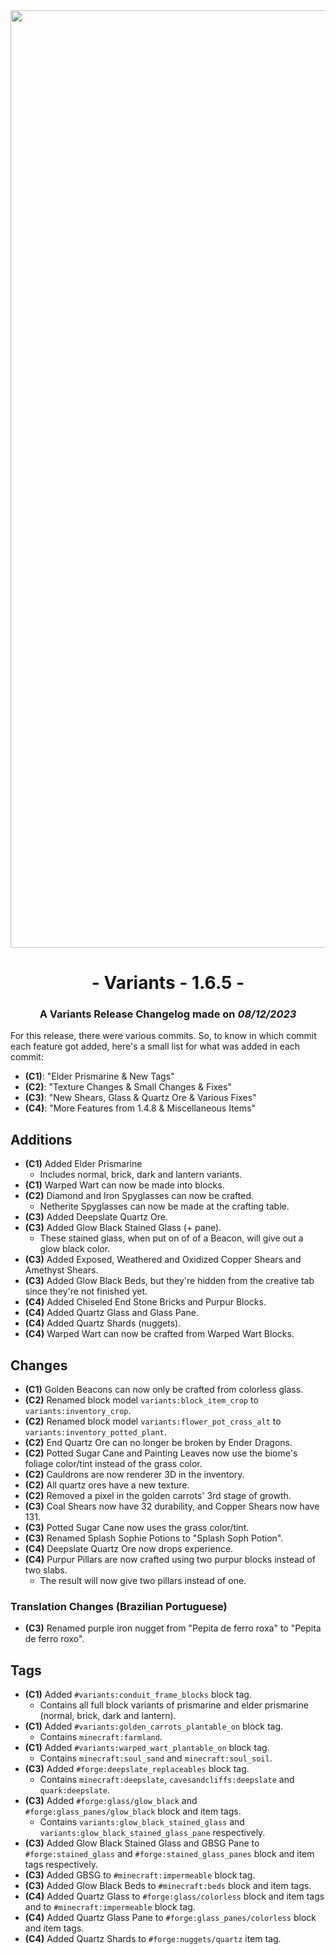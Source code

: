 <div style="text-align: center;"> <img src=ChangelogPhoto.png width="1500"> </div>

# <div style="text-align: center;">- Variants - 1.6.5 -</div>
### <div style="text-align: center;">A Variants Release Changelog made on *08/12/2023*</div>

For this release, there were various commits. So, to know in which commit each feature got added, here's a small list for what was added in each commit:
- **(C1)**: "Elder Prismarine & New Tags"
- **(C2)**: "Texture Changes & Small Changes & Fixes"
- **(C3)**: "New Shears, Glass & Quartz Ore & Various Fixes"
- **(C4)**: "More Features from 1.4.8 & Miscellaneous Items"

## Additions
- **(C1)** Added Elder Prismarine
    - Includes normal, brick, dark and lantern variants.
- **(C1)** Warped Wart can now be made into blocks.
- **(C2)** Diamond and Iron Spyglasses can now be crafted.
    - Netherite Spyglasses can now be made at the crafting table.
- **(C3)** Added Deepslate Quartz Ore.
- **(C3)** Added Glow Black Stained Glass (+ pane).
    - These stained glass, when put on of of a Beacon, will give out a glow black color.
- **(C3)** Added Exposed, Weathered and Oxidized Copper Shears and Amethyst Shears.
- **(C3)** Added Glow Black Beds, but they're hidden from the creative tab since they're not finished yet.
- **(C4)** Added Chiseled End Stone Bricks and Purpur Blocks.
- **(C4)** Added Quartz Glass and Glass Pane.
- **(C4)** Added Quartz Shards (nuggets).
- **(C4)** Warped Wart can now be crafted from Warped Wart Blocks.

## Changes
- **(C1)** Golden Beacons can now only be crafted from colorless glass.
- **(C2)** Renamed block model ```variants:block_item_crop``` to ```variants:inventory_crop```.
- **(C2)** Renamed block model ```variants:flower_pot_cross_alt``` to ```variants:inventory_potted_plant```.
- **(C2)** End Quartz Ore can no longer be broken by Ender Dragons.
- **(C2)** Potted Sugar Cane and Painting Leaves now use the biome's foliage color/tint instead of the grass color.
- **(C2)** Cauldrons are now renderer 3D in the inventory.
- **(C2)** All quartz ores have a new texture.
- **(C2)** Removed a pixel in the golden carrots' 3rd stage of growth.
- **(C3)** Coal Shears now have 32 durability, and Copper Shears now have 131.
- **(C3)** Potted Sugar Cane now uses the grass color/tint.
- **(C3)** Renamed Splash Sophie Potions to "Splash Soph Potion".
- **(C4)** Deepslate Quartz Ore now drops experience.
- **(C4)** Purpur Pillars are now crafted using two purpur blocks instead of two slabs.
    - The result will now give two pillars instead of one.

### Translation Changes (Brazilian Portuguese)
- **(C3)** Renamed purple iron nugget from "Pepita de ferro roxa" to "Pepita de ferro roxo".

## Tags
- **(C1)** Added ```#variants:conduit_frame_blocks``` block tag.
    - Contains all full block variants of prismarine and elder prismarine (normal, brick, dark and lantern).
- **(C1)** Added ```#variants:golden_carrots_plantable_on``` block tag.
    - Contains ```minecraft:farmland```.
- **(C1)** Added ```#variants:warped_wart_plantable_on``` block tag.
    - Contains ```minecraft:soul_sand``` and ```minecraft:soul_soil```.
- **(C3)** Added ```#forge:deepslate_replaceables``` block tag.
    - Contains ```minecraft:deepslate```, ```cavesandcliffs:deepslate``` and ```quark:deepslate```.
- **(C3)** Added ```#forge:glass/glow_black``` and ```#forge:glass_panes/glow_black``` block and item tags.
    - Contains ```variants:glow_black_stained_glass``` and ```variants:glow_black_stained_glass_pane``` respectively.
- **(C3)** Added Glow Black Stained Glass and GBSG Pane to ```#forge:stained_glass``` and ```#forge:stained_glass_panes``` block and item tags respectively.
- **(C3)** Added GBSG to ```#minecraft:impermeable``` block tag.
- **(C3)** Added Glow Black Beds to ```#minecraft:beds``` block and item tags.
- **(C4)** Added Quartz Glass to ```#forge:glass/colorless``` block and item tags and to ```#minecraft:impermeable``` block tag.
- **(C4)** Added Quartz Glass Pane to ```#forge:glass_panes/colorless``` block and item tags.
- **(C4)** Added Quartz Shards to ```#forge:nuggets/quartz``` item tag.